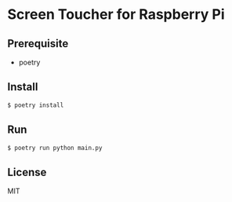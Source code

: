 # Screen Toucher for Raspberry Pi

## Prerequisite

- poetry

## Install

```sh
$ poetry install
```

## Run

```sh
$ poetry run python main.py
```

## License

MIT
